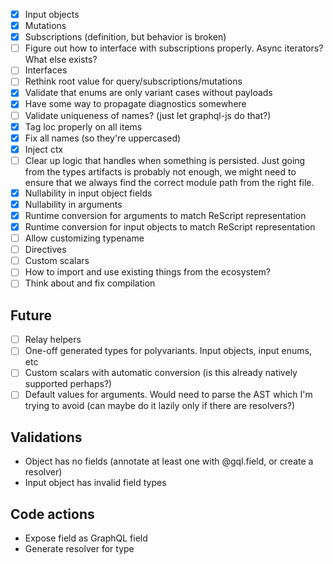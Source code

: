 - [x] Input objects
- [x] Mutations
- [x] Subscriptions (definition, but behavior is broken)
- [ ] Figure out how to interface with subscriptions properly. Async iterators? What else exists?
- [ ] Interfaces
- [ ] Rethink root value for query/subscriptions/mutations
- [x] Validate that enums are only variant cases without payloads
- [x] Have some way to propagate diagnostics somewhere
- [ ] Validate uniqueness of names? (just let graphql-js do that?)
- [x] Tag loc properly on all items
- [x] Fix all names (so they're uppercased)
- [x] Inject ctx
- [ ] Clear up logic that handles when something is persisted. Just going from the types artifacts is probably not enough, we might need to ensure that we always find the correct module path from the right file.
- [x] Nullability in input object fields
- [x] Nullability in arguments
- [x] Runtime conversion for arguments to match ReScript representation
- [x] Runtime conversion for input objects to match ReScript representation
- [ ] Allow customizing typename
- [ ] Directives
- [ ] Custom scalars
- [ ] How to import and use existing things from the ecosystem?
- [ ] Think about and fix compilation

## Future

- [ ] Relay helpers
- [ ] One-off generated types for polyvariants. Input objects, input enums, etc
- [ ] Custom scalars with automatic conversion (is this already natively supported perhaps?)
- [ ] Default values for arguments. Would need to parse the AST which I'm trying to avoid (can maybe do it lazily only if there are resolvers?)

## Validations

- Object has no fields (annotate at least one with @gql.field, or create a resolver)
- Input object has invalid field types

## Code actions

- Expose field as GraphQL field
- Generate resolver for type
